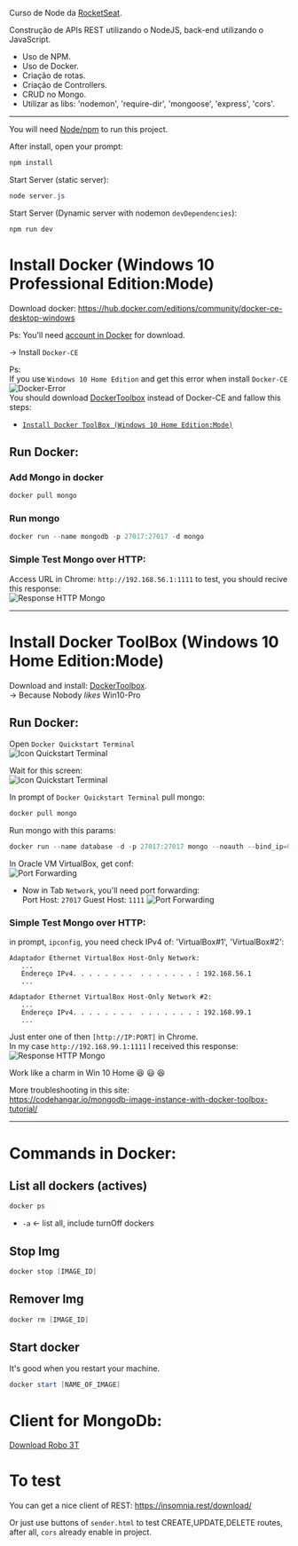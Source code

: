 Curso de Node da [RocketSeat](https://rocketseat.com.br/starter/curso-gratuito-nodejs). 

Construção de APIs REST utilizando o NodeJS, back-end utilizando o JavaScript.
* Uso de NPM.
* Uso de Docker.
* Criação de rotas.
* Criação de Controllers.
* CRUD no Mongo.
* Utilizar as libs: 'nodemon', 'require-dir', 'mongoose', 'express', 'cors'.


---

You will need [Node/npm](https://nodejs.org/en/download/) to run this project.

After install, open your prompt:

```PowerShell
npm install
```

Start Server (static server):
```PowerShell
node server.js
```
Start Server (Dynamic server with nodemon `devDependencies`):
```PowerShell
npm run dev
```


# Install Docker (Windows 10 Professional Edition:Mode)
Download docker:
https://hub.docker.com/editions/community/docker-ce-desktop-windows  

Ps: You'll need [account in Docker](https://hub.docker.com/signup) for download.


-> Install `Docker-CE`

Ps:  
If you use `Windows 10 Home Edition` and get this error when install `Docker-CE` 
![Docker-Error](doc/docker_error.png)     
You should download [DockerToolbox](https://download.docker.com/win/stable/DockerToolbox.exe) instead of Docker-CE and fallow this steps:  
* [`Install Docker ToolBox (Windows 10 Home Edition:Mode)`](https://github.com/gabrieldarezzo/nodejs-curso#install-docker-toolbox-windows-10-home-editionmode)

## Run Docker:

### Add Mongo in docker
```PowerShell
docker pull mongo
```

### Run mongo
```PowerShell
docker run --name mongodb -p 27017:27017 -d mongo
```

### Simple Test Mongo over HTTP:
Access URL in Chrome: `http://192.168.56.1:1111` to test, you should recive this response:  
![Response HTTP Mongo](doc/response-http-mongo.png) 




---

# Install Docker ToolBox (Windows 10 Home Edition:Mode)


Download and install: [DockerToolbox](https://download.docker.com/win/stable/DockerToolbox.exe).  
->  Because Nobody $likes$ Win10-Pro

## Run Docker:
Open `Docker Quickstart Terminal`  
![Icon Quickstart Terminal](doc/icon_docker_quick.png) 

Wait for this screen:  
![Icon Quickstart Terminal](doc/docker-start.png)  


In prompt of `Docker Quickstart Terminal` pull mongo:
```PowerShell
docker pull mongo
```

Run mongo with this params:
```PowerShell
docker run --name database -d -p 27017:27017 mongo --noauth --bind_ip=0.0.0.0
```

In Oracle VM VirtualBox, get conf:  
![Port Forwarding](doc/vm-conf.png) 

* Now in Tab `Network`, you'll need port forwarding:  
Port Host: `27017` 
Guest Host: `1111` 
![Port Forwarding](doc/port_fw.png) 


### Simple Test Mongo over HTTP:

in prompt, `ipconfig`, you need check IPv4 of: 'VirtualBox#1', 'VirtualBox#2':
```
Adaptador Ethernet VirtualBox Host-Only Network:
   ...
   Endereço IPv4. . . . . . . .  . . . . . . . : 192.168.56.1
   ...

Adaptador Ethernet VirtualBox Host-Only Network #2:
   ...
   Endereço IPv4. . . . . . . .  . . . . . . . : 192.168.99.1
   ...
```

Just enter one of then `[http://IP:PORT]` in Chrome.  
In my case `http://192.168.99.1:1111` I received this response:  
![Response HTTP Mongo](doc/response-http-mongo.png) 

Work like a charm in Win 10 Home :laughing: :smiley: :laughing:

More troubleshooting in this site:  
https://codehangar.io/mongodb-image-instance-with-docker-toolbox-tutorial/

---
# Commands in Docker:

## List all dockers (actives)
```PowerShell
docker ps
```
* `-a` <- list all, include turnOff dockers 


## Stop Img
```PowerShell
docker stop [IMAGE_ID]
```


## Remover Img
```PowerShell
docker rm [IMAGE_ID]
```
    

## Start docker 
It's good when you restart your machine.
```PowerShell
docker start [NAME_OF_IMAGE]
```

# Client for MongoDb:
[Download Robo 3T](https://robomongo.org/download)  

# To test

You can get a nice client of REST:
https://insomnia.rest/download/

Or just use buttons of `sender.html` to test CREATE,UPDATE,DELETE routes, after all, `cors` already enable in project.




